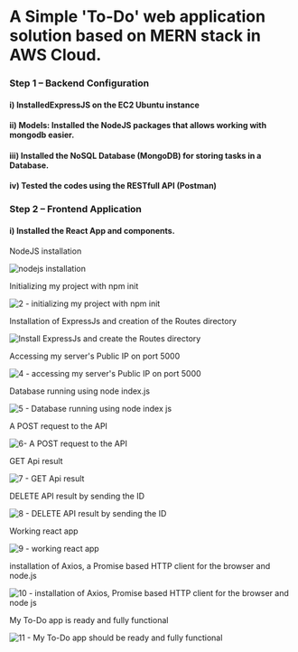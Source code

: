 # A Simple 'To-Do' web application solution based on MERN stack in AWS Cloud.

### Step 1 – Backend Configuration
#### i) InstalledExpressJS on the EC2 Ubuntu instance
#### ii) Models: Installed the NodeJS packages that allows working with mongodb easier.
#### iii) Installed the NoSQL Database (MongoDB) for storing tasks in a Database.
#### iv) Tested the codes using the RESTfull API (Postman)

### Step 2 – Frontend Application
#### i) Installed the React App and components.


NodeJS installation

![nodejs installation](https://user-images.githubusercontent.com/114569323/194760353-37ee9be7-1ac2-43f2-954e-9bd2ca6af64d.png)

 
 Initializing my project with npm init
 
![2 - initializing my project with npm init](https://user-images.githubusercontent.com/114569323/194760485-37e1a111-ab13-49d5-809c-19fa59390d7e.png)


Installation of ExpressJs and creation of the Routes directory

![Install ExpressJs and create the Routes directory](https://user-images.githubusercontent.com/114569323/194760533-83eb106c-6405-4cb4-aa7f-9ad29a4b04ed.png)


Accessing my server's Public IP on port 5000

![4 -  accessing my server's Public IP on port 5000](https://user-images.githubusercontent.com/114569323/194760590-8c98655f-3997-4a21-aac9-dc8ba810e1c8.png)


Database running using node index.js

![5 - Database running using node index js](https://user-images.githubusercontent.com/114569323/194760614-a945b269-07a6-4954-95f4-af2b32bcd0d8.png)


A POST request to the API

![6- A POST request to the API](https://user-images.githubusercontent.com/114569323/194760673-f2d227f4-cf8a-4b82-b1b6-f1d3b77a7ded.png)


GET Api result

![7 - GET Api result](https://user-images.githubusercontent.com/114569323/194760697-a1f1f957-2441-411c-8efa-17a1081114ca.png)


DELETE API result by sending the ID

![8 - DELETE API result by sending the ID](https://user-images.githubusercontent.com/114569323/194760721-8dd0b1aa-eb0c-420f-bd4e-fae269db77f2.png)


Working react app

![9 - working react app](https://user-images.githubusercontent.com/114569323/194760755-8709ba90-f8b8-4b96-bd20-61cd4fac94da.png)


installation of Axios, a Promise based HTTP client for the browser and node.js

![10 - installation of Axios, Promise based HTTP client for the browser and node js](https://user-images.githubusercontent.com/114569323/194760800-a29b9bae-ef1c-4cfc-831e-2870eb8ab8da.png)


My To-Do app is ready and fully functional

![11 - My To-Do app should be ready and fully functional](https://user-images.githubusercontent.com/114569323/194760864-ffaecc3a-9de8-40c5-8100-6c3684fc92d7.png)

